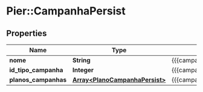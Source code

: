 # Pier::CampanhaPersist

## Properties
Name | Type | Description | Notes
------------ | ------------- | ------------- | -------------
**nome** | **String** | {{{campanha_persist_nome_value}}} | [optional] 
**id_tipo_campanha** | **Integer** | {{{campanha_persist_id_tipo_campanha_value}}} | [optional] 
**planos_campanhas** | [**Array&lt;PlanoCampanhaPersist&gt;**](PlanoCampanhaPersist.md) | {{{campanha_persist_planos_campanhas_value}}} | [optional] 


